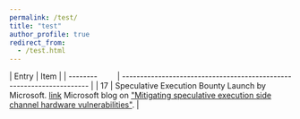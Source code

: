 ```yaml
---
permalink: /test/
title: "test"
author_profile: true
redirect_from: 
  - /test.html
---
```

| Entry            | Item                                                                  |
| --------         | --------------------------------------------------------------------- |
| 17 | Speculative Execution Bounty Launch by Microsoft. [link](https://blogs.technet.microsoft.com/msrc/2018/03/14/speculative-execution-bounty-launch/) Microsoft blog on ["Mitigating speculative execution side channel hardware vulnerabilities"](https://blogs.technet.microsoft.com/srd/2018/03/15/mitigating-speculative-execution-side-channel-hardware-vulnerabilities/). |

